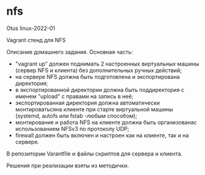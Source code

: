 # nfs
Otus linux-2022-01

Vagrant стенд для NFS


Описание домашнего задания.
Основная часть:
- "vagrant up" должен поднимать 2 настроенных виртуальных машины (сервер NFS и клиента) без дополнительных ручных действий;
- на сервере NFS должна быть подготовлена и экспортирована директория;
- в экспортированной директории должна быть поддиректория с именем "upload" с правами на запись в неё;
- экспортированная директория должна автоматически монтироватьсяна клиенте при старте виртуальной машины (systemd, autofs или fstab -любым способом);
- монтирование и работа NFS на клиенте должна быть организованас использованием NFSv3 по протоколу UDP;
- firewall должен быть включен и настроен как на клиенте, так и на сервере.


В репозитории Varantfile и файлы скриптов для сервера и клиента.

Решения при реализации взяты из методички.
